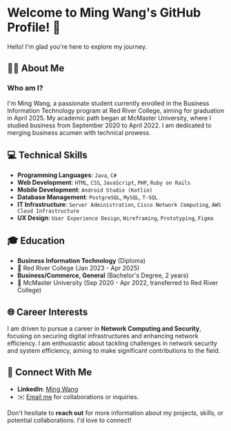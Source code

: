 # Welcome to Ming Wang's GitHub Profile! 🌟

Hello! I'm glad you're here to explore my journey.

## 🙋‍♂️ About Me

### Who am I?

I'm Ming Wang, a passionate student currently enrolled in the Business Information Technology program at Red River College, aiming for graduation in April 2025. My academic path began at McMaster University, where I studied business from September 2020 to April 2022. I am dedicated to merging business acumen with technical prowess.

## 💻 Technical Skills

- **Programming Languages**: `Java`, `C#`
- **Web Development**: `HTML`, `CSS`, `JavaScript`, `PHP`, `Ruby on Rails`
- **Mobile Development**: `Android Studio (Kotlin)`
- **Database Management**: `PostgreSQL`, `MySQL`, `T-SQL`
- **IT Infrastructure**: `Server Administration`, `Cisco Network Computing`, `AWS Cloud Infrastructure`
- **UX Design**: `User Experience Design`, `Wireframing`, `Prototyping`, `Figma`

## 🎓 Education

- **Business Information Technology** (Diploma)
- 🏢 Red River College (Jan 2023 - Apr 2025)
- **Business/Commerce, General** (Bachelor's Degree, 2 years)
- 🏢 McMaster University (Sep 2020 - Apr 2022, transferred to Red River College)

## 🌐 Career Interests

I am driven to pursue a career in **Network Computing and Security**, focusing on securing digital infrastructures and enhancing network efficiency. I am enthusiastic about tackling challenges in network security and system efficiency, aiming to make significant contributions to the field.

## 🔗 Connect With Me

- **LinkedIn**: [Ming Wang](https://www.linkedin.com/in/wangm236)
- ✉️ [Email me](mailto\:mingwang@academic.rrc.ca) for collaborations or inquiries.

Don't hesitate to **reach out** for more information about my projects, skills, or potential collaborations. I'd love to connect!

